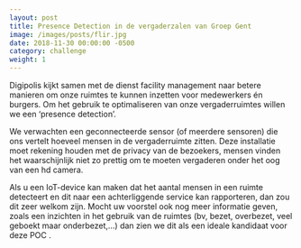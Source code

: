 ```yaml
---
layout: post                        
title: Presence Detection in de vergaderzalen van Groep Gent
image: /images/posts/flir.jpg
date: 2018-11-30 00:00:00 -0500
category: challenge
weight: 1
---
```


Digipolis kijkt samen met de dienst facility management naar betere manieren om onze ruimtes te kunnen inzetten voor medewerkers én burgers. Om het gebruik te optimaliseren van onze vergaderruimtes willen we een ‘presence detection’. 

We verwachten een geconnecteerde sensor (of meerdere sensoren) die ons vertelt hoeveel mensen in de vergaderruimte zitten. Deze installatie moet rekening houden met de privacy van de bezoekers, mensen vinden het waarschijnlijk niet zo prettig om te moeten vergaderen onder het oog van een hd camera.

Als u een IoT-device kan maken dat het aantal mensen in een ruimte detecteert en dit naar een achterliggende service kan rapporteren, dan zou dit zeer welkom zijn. 
Mocht uw voorstel ook nog meer informatie geven, zoals een inzichten in het gebruik van de ruimtes (bv, bezet, overbezet, veel geboekt maar onderbezet,...) dan zien we dit als een ideale kandidaat voor deze POC .
